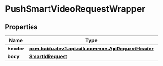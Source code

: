 

# PushSmartVideoRequestWrapper


## Properties

Name | Type | Description | Notes
------------ | ------------- | ------------- | -------------
**header** | [**com.baidu.dev2.api.sdk.common.ApiRequestHeader**](com.baidu.dev2.api.sdk.common.ApiRequestHeader.md) |  |  [optional]
**body** | [**SmartIdRequest**](SmartIdRequest.md) |  |  [optional]



